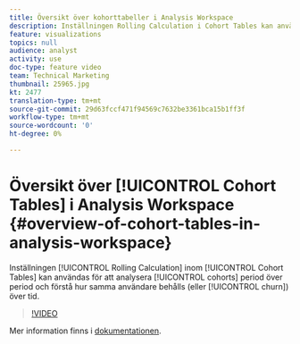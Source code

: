 ```yaml
---
title: Översikt över kohorttabeller i Analysis Workspace
description: Inställningen Rolling Calculation i Cohort Tables kan användas för att analysera kohortperiod över en period och för att förstå hur samma användare behålls (eller faller bort) över tiden.
feature: visualizations
topics: null
audience: analyst
activity: use
doc-type: feature video
team: Technical Marketing
thumbnail: 25965.jpg
kt: 2477
translation-type: tm+mt
source-git-commit: 29d63fccf471f94569c7632be3361bca15b1ff3f
workflow-type: tm+mt
source-wordcount: '0'
ht-degree: 0%

---
```



# Översikt över [!UICONTROL Cohort Tables] i Analysis Workspace {#overview-of-cohort-tables-in-analysis-workspace}

Inställningen [!UICONTROL Rolling Calculation] inom [!UICONTROL Cohort Tables] kan användas för att analysera [!UICONTROL cohorts] period över period och förstå hur samma användare behålls (eller [!UICONTROL churn]) över tid.

>[!VIDEO](https://video.tv.adobe.com/v/25965/?quality=12)

Mer information finns i [dokumentationen](https://marketing.adobe.com/resources/help/en_US/analytics/analysis-workspace/cohort_analysis.html).
